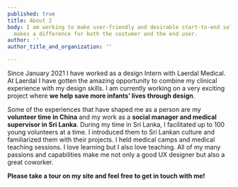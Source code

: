 ```yaml
---
published: true
title: About 2
body: I am working to make user-friendly and desirable start-to-end solutions that
  makes a difference for both the costumer and the end user.
author: ''
author_title_and_organization: ''

---
```

Since January 2021 I have worked as a design Intern with Laerdal Medical. At Laerdal I have gotten the amazing opportunity to combine my clinical experience with my design skills. I am currently working on a very exciting project where **we help save more infants’ lives through design**.



Some of the experiences that have shaped me as a person are my **volunteer time in China** and my work as a **social manager and medical supervisor in Sri Lanka**. During my time in Sri Lanka, I facilitated up to 100 young volunteers at a time. I introduced them to Sri Lankan culture and familiarized them with their projects. I held medical camps and medical teaching sessions. I love learning but I also love teaching. All of my many passions and capabilities make me not only a good UX designer but also a great coworker.



**Please take a tour on my site and feel free to get in touch with me!**